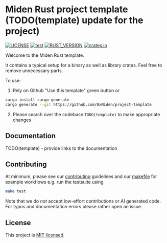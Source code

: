 # Miden Rust project template (TODO(template) update for the project)

<!--`TODO(template) update badges`-->
[![LICENSE](https://img.shields.io/badge/license-MIT-blue.svg)](https://github.com/0xMiden/project-template/blob/main/LICENSE)
[![test](https://github.com/0xMiden/project-template/actions/workflows/test.yml/badge.svg)](https://github.com/0xMiden/project-template/actions/workflows/test.yml)
[![RUST_VERSION](https://img.shields.io/badge/rustc-1.85+-lightgray.svg)](https://www.rust-lang.org/tools/install)
[![crates.io](https://img.shields.io/crates/v/miden-mybinary)](https://crates.io/crates/miden-mybinary)

Welcome to the Miden Rust template.

It contains a typical setup for a binary as well as library crates. Feel free to remove unnecessary parts.

To use:
1. Rely on Github "Use this template" green button or 

```sh
cargo install cargo-generate
cargo generate --git https://github.com/0xMiden/project-template
```
2. Please search over the codebase `TODO(template)` to make appropriate changes

## Documentation

TODO(template) - provide links to the documentation

## Contributing

At minimum, please see our [contributing](https://github.com/0xMiden/.github/blob/main/CONTRIBUTING.md) guidelines and our [makefile](Makefile) for example workflows
e.g. run the testsuite using

```sh
make test
```

Note that we do _not_ accept low-effort contributions or AI generated code. For typos and documentation errors please
rather open an issue.

## License

This project is [MIT licensed](./LICENSE).
